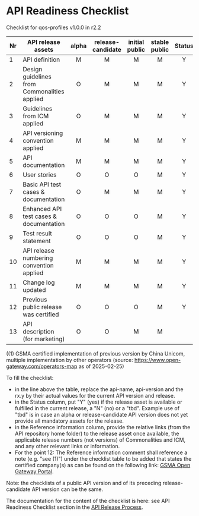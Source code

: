 # API Readiness Checklist

Checklist for qos-profiles v1.0.0 in r2.2

| Nr | API release assets  | alpha | release-candidate |  initial<br>public | stable<br> public | Status | Reference information |
|----|----------------------------------------------|:-----:|:-----------------:|:-------:|:------:|:----:|----|
|  1 | API definition                               |   M   |         M         |    M    |    M   |  Y   | [/code/API_definitions/qos-profiles.yaml](/code/API_definitions/qos-profiles.yaml) |
|  2 | Design guidelines from Commonalities applied |   O   |         M         |    M    |    M   |  Y   | [r2.3](https://github.com/camaraproject/Commonalities/releases/tag/r2.3)     |
|  3 | Guidelines from ICM applied                  |   O   |         M         |    M    |    M   |  Y   | [r2.3](https://github.com/camaraproject/IdentityAndConsentManagement/releases/tag/r2.3)     |
|  4 | API versioning convention applied            |   M   |         M         |    M    |    M   |  Y   |      |
|  5 | API documentation                            |   M   |         M         |    M    |    M   |  Y   | inline within YAML |
|  6 | User stories                                 |   O   |         O         |    O    |    M   |  Y   | [/documentation/API_documentation/QoSProfile_User_Story.md](/documentation/API_documentation/QoSProfile_User_Story.md) |
|  7 | Basic API test cases & documentation         |   O   |         M         |    M    |    M   |  Y   | [/code/Test_definitions](/code/Test_definitions) |
|  8 | Enhanced API test cases & documentation      |   O   |         O         |    O    |    M   |  Y   | [/code/Test_definitions](/code/Test_definitions) |
|  9 | Test result statement                        |   O   |         O         |    O    |    M   |  Y   |  see [issue #418](https://github.com/camaraproject/QualityOnDemand/issues/418)    |
| 10 | API release numbering convention applied     |   M   |         M         |    M    |    M   |  Y   |      |
| 11 | Change log updated                           |   M   |         M         |    M    |    M   |  Y   | [/CHANGELOG.md](/CHANGELOG.md) |
| 12 | Previous public release was certified        |   O   |         O         |    O    |    M   |  Y   | see (1) |
| 13 | API description (for marketing)              |   O   |         O         |    M    |    M   |      | [Wiki link](https://lf-camaraproject.atlassian.net/wiki/) |

((1) GSMA certified implementation of previous version by China Unicom, multiple implementation by other operators  (source: https://www.open-gateway.com/operators-map as of 2025-02-25) 

To fill the checklist:
- in the line above the table, replace the api-name, api-version and the rx.y by their actual values for the current API version and release.
- in the Status column, put "Y" (yes) if the release asset is available or fulfilled in the current release, a "N" (no) or a "tbd". Example use of "tbd" is in case an alpha or release-candidate API version does not yet provide all mandatory assets for the release.
- in the Reference information column, provide the relative links (from the API repository home folder) to the release asset once available, the applicable release numbers (not versions) of Commonalities and ICM, and any other relevant links or information.
- For the point 12: The Reference information comment shall reference a note (e.g. "see (1)") under the checklist table to be added that states the certified company(s) as can be found on the following link: [GSMA Open Gateway Portal](https://open-gateway.gsma.com/).

Note: the checklists of a public API version and of its preceding release-candidate API version can be the same.

The documentation for the content of the checklist is here: see API Readiness Checklist section in the [API Release Process](https://lf-camaraproject.atlassian.net/wiki/x/jine).

